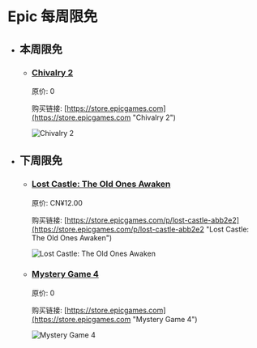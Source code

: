 # Epic 每周限免

- ## 本周限免


  - ### [Chivalry 2](https://store.epicgames.com "Chivalry 2")

    原价: 0

    购买链接: [https://store.epicgames.com](https://store.epicgames.com "Chivalry 2")

    ![Chivalry 2](https://cdn1.epicgames.com/offer/d5241c76f178492ea1540fce45616757/chiv2_wide_2560x1440-4248ed263080045c7cb13960711c5f58)


- ## 下周限免


  - ### [Lost Castle: The Old Ones Awaken](https://store.epicgames.com/p/lost-castle-abb2e2 "Lost Castle: The Old Ones Awaken")

    原价: CN¥12.00

    购买链接: [https://store.epicgames.com/p/lost-castle-abb2e2](https://store.epicgames.com/p/lost-castle-abb2e2 "Lost Castle: The Old Ones Awaken")

    ![Lost Castle: The Old Ones Awaken](https://cdn1.epicgames.com/spt-assets/a6d76157ad884f2c9aa470b30da9e2ff/lost-castle-r390n.png)


  - ### [Mystery Game 4](https://store.epicgames.com "Mystery Game 4")

    原价: 0

    购买链接: [https://store.epicgames.com](https://store.epicgames.com "Mystery Game 4")

    ![Mystery Game 4](https://cdn1.epicgames.com/offer/d5241c76f178492ea1540fce45616757/EN-mega-sale-vault-16x9-asset_1920x1080-a27cf3919dde320a72936374a1d47813)

